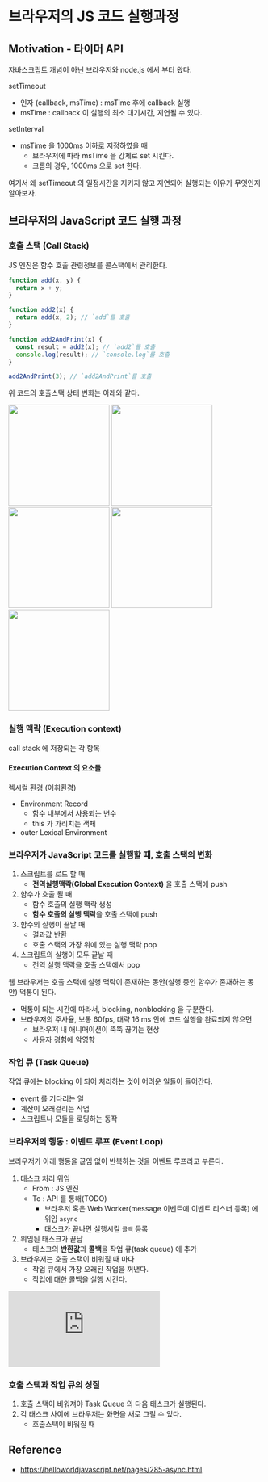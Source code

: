 # 브라우저의 JS 코드 실행과정

## Motivation - 타이머 API
자바스크립트 개념이 아닌 브라우저와 node.js 에서 부터 왔다. 
      
setTimeout 
- 인자 (callback, msTime) : msTime 후에 callback 실행
- msTime : callback 이 실행의 최소 대기시간, 지연될 수 있다.

setInterval 
- msTime 을 1000ms 이하로 지정하였을 때
    - 브라우저에 따라 msTime 을 강제로 set 시킨다. 
    - 크롬의 경우, 1000ms 으로 set 한다.

여기서 왜 setTimeout 의 일정시간을 지키지 않고 지연되어 실행되는 이유가 무엇인지 알아보자.


## 브라우저의 JavaScript 코드 실행 과정
### 호출 스택 (Call Stack)
JS 엔진은 함수 호출 관련정보를 콜스택에서 관리한다.

```javascript
function add(x, y) {
  return x + y;
}

function add2(x) {
  return add(x, 2); // `add`를 호출
}

function add2AndPrint(x) {
  const result = add2(x); // `add2`를 호출
  console.log(result); // `console.log`를 호출
}

add2AndPrint(3); // `add2AndPrint`를 호출
```
위 코드의 호출스택 상태 변화는 아래와 같다.  
 
<img src="https://user-images.githubusercontent.com/31977543/91665967-54b20100-eb34-11ea-87fb-0db6b7b7b4fa.png" style="width: 200px"/>
<img src="https://user-images.githubusercontent.com/31977543/91665973-61cef000-eb34-11ea-8418-f8d9b1ca4429.png" style="width: 200px"/>
<img src="https://user-images.githubusercontent.com/31977543/91665980-70b5a280-eb34-11ea-8e4e-2c9d0f5dad78.png" style="width: 200px"/>
<img src="https://user-images.githubusercontent.com/31977543/91665973-61cef000-eb34-11ea-8418-f8d9b1ca4429.png" style="width: 200px"/>
<img src="https://user-images.githubusercontent.com/31977543/91665967-54b20100-eb34-11ea-87fb-0db6b7b7b4fa.png" style="width: 200px"/>

### 실행 맥락 (Execution context)
call stack 에 저장되는 각 항목

#### Execution Context 의 요소들
[렉시컬 환경](./렉시컬%20환경) (어휘환경)

- Environment Record
    - 함수 내부에서 사용되는 변수 
    - this 가 가리치는 객체 
- outer Lexical Environment 

### 브라우저가 JavaScript 코드를 실행할 때, 호출 스택의 변화
1. 스크립트를 로드 할 때
    - **전역실행맥락(Global Execution Context)** 을 호출 스택에 push
1. 함수가 호출 될 때
    - 함수 호출의 실행 맥락 생성
    - **함수 호출의 실행 맥락**을 호출 스택에 push
1. 함수의 실행이 끝날 때
    - 결과값 반환
    - 호출 스택의 가장 위에 있는 실행 맥락 pop
1. 스크립트의 실행이 모두 끝날 때
    - 전역 실행 맥락을 호출 스택에서 pop
    
웹 브라우저는 호출 스택에 실행 맥락이 존재하는 동안(실행 중인 함수가 존재하는 동안) 먹통이 된다.
- 먹통이 되는 시간에 따라서, blocking, nonblocking 을 구분한다.
- 브라우저의 주사율, 보통 60fps, 대략 16 ms 안에 코드 실행을 완료되지 않으면
    - 브라우저 내 애니매이션이 뚝뚝 끊기는 현상
    - 사용자 경험에 악영향

### 작업 큐 (Task Queue)
작업 큐에는 blocking 이 되어 처리하는 것이 어려운 일들이 들어간다.
- event 를 기다리는 일
- 계산이 오래걸리는 작업
- 스크립트나 모듈을 로딩하는 동작

### 브라우저의 행동 : 이벤트 루프 (Event Loop)
브라우저가 아래 행동을 끊임 없이 반복하는 것을 이벤트 루프라고 부른다.

1. 태스크 처리 위임
    - From : JS 엔진
    - To : API 를 통해(TODO)
        - 브라우저 혹은 Web Worker(message 이벤트에 이벤트 리스너 등록) 에 위임 `async`
        - 태스크가 끝나면 실행시킬 `콜백` 등록
1. 위임된 태스크가 끝남
    - 태스크의 **반환값**과 **콜백**을 작업 큐(task queue) 에 추가
1. 브라우저는 호출 스택이 비워질 때 마다
    - 작업 큐에서 가장 오래된 작업을 꺼낸다.
    - 작업에 대한 콜백을 실행 시킨다. 

<embed src="https://helloworldjavascript.net/images/eventloop.svg" onload="onKSLoad(this)" data-loop="">

### 호출 스택과 작업 큐의 성질
1. 호출 스택이 비워져야 Task Queue 의 다음 태스크가 실행된다.
1. 각 태스크 사이에 브라우저는 화면을 새로 그릴 수 있다.
    - 호출스택이 비워질 때

Reference
-- 
- https://helloworldjavascript.net/pages/285-async.html